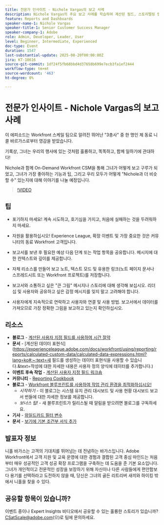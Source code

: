 ```yaml
---
title: 전문가 인사이트 - Nichole Vargas의 보고 사례
description: Nichole Vargas의 주요 보고 사례를 학습하여 계산된 필드, 스토리텔링 팁 및 커뮤니티 주도 리소스를 통해 Workfront 보고 기술을 향상시킵니다.
feature: Reports and Dashboards
speaker-name-1: Nichole Vargas
speaker-title-1: Senior Customer Success Manager
speaker-company-1: Adobe
role: Admin, Developer, Leader, User
level: Beginner, Intermediate, Experienced
doc-type: Event
duration: 1547
last-substantial-update: 2025-08-20T00:00:00Z
jira: KT-18616
source-git-commit: 1df24f5fb68bbd4d37658b699e7ecb3fa1ef2444
workflow-type: tm+mt
source-wordcount: '463'
ht-degree: 0%

---
```



# 전문가 인사이트 - Nichole Vargas의 보고 사례

이 에피소드는 Workfront 스케일 팀으로 알려진 뛰어난 &quot;3총사&quot; 중 한 명인 제 동료 니콜 바르가스로부터 영감을 받았습니다.

기록상, 그녀는 우리의 행사에 있는 것처럼 훌륭하고, 똑똑하고, 함께 일하기에 관대하다! 

Nichole과 함께 On-Demand Workfront CSM을 통해 그녀가 어떻게 보고 구루가 되었고, 그녀가 가장 좋아하는 기능과 팁, 그리고 우리 모두가 어떻게 &quot;Nichole과 더 비슷할 수&quot; 있는지에 대해 이야기를 나눌 예정입니다. 

>[!VIDEO](https://video.tv.adobe.com/v/3469894/?learn=on&enablevpops)

## 팁

* 포기하지 마세요! 계속 시도하고, 호기심을 가지고, 처음에 실패하는 것을 두려워하지 마세요. 
* 자원을 활용하십시오! Experience League, 확장 이벤트 및 가장 중요한 것은 커뮤니티의 동료 Workfront 고객입니다. 
* 보고서를 보낸 후 필요한 예상 다음 단계 또는 작업 항목을 공유합니다. 메시지에 대한 컨텍스트와 깊이를 제공합니다.

* 자체 리소스를 만들어 보고 노트, 텍스트 모드 및 유용한 링크(노트 페이지 문서나 스프레드시트 또는 Workfront 프로젝트)를 저장합니다. 
* 보고서와 소통하고 싶은 &quot;큰 그림&quot; 메시지나 스토리에 대해 생각해 보십시오. 리더십 및 사용자와 공유하고 싶은 감정 메시지를 잊지 말고 고려해야 합니다. 
* 사용자에게 지속적으로 연락하고 사용자와 연결 및 사용 방법. 보고서에서 데이터를 가져오므로 가장 정확한 그림을 보고하고 있는지 확인하십시오. 

## 리소스

* **블로그** - [계산된 사용자 지정 필드를 사용하여 시간 절약](https://experienceleaguecommunities.adobe.com/t5/workfront-blogs/save-time-using-calculated-fields-to-capture-dates-details-and/ba-p/518237?profile.language=ko)
* **문서** - [계산된 데이터 표현식]&#x200B;(https://experienceleague.adobe.com/docs/workfront/using/reporting/reports/calculated-custom-data/calculated-data-expressions.html?lang=ko#:~:text=새 필드를 생성하는 데이터 표현식을 사용할 수 있습니다.&amp;text=작성에 대한 자세한 내용은 사용자 정의 양식에 데이터를 추가합니다.)
* **이벤트 후속 작업** - [계산된 사용자 지정 필드 워크숍](https://experienceleaguecommunities.adobe.com/t5/workfront-discussions/follow-up-calculated-custom-fields-workshop/td-p/592725?profile.language=ko)
* **커뮤니티** - [Reporting Cookbook](https://experienceleaguecommunities.adobe.com/t5/workfront-discussions/the-first-ever-adobe-workfront-customer-reporting-cookbook-is/m-p/478722?profile.language=ko#M1406)
* **블로그** - [Workfront 블루프린트를 사용하여 작업 관리 환경을 최적화하십시오!](https://experienceleaguecommunities.adobe.com/t5/workfront-blogs/use-workfront-blueprints-to-optimize-your-work-management/ba-p/547147?profile.language=ko)
   * *시작하기* - 이 블로그는 시스템 유지 관리 대시보드 및 사용 현황 대시보드 보고서 번들에 대한 자세한 정보를 제공합니다. 
   * *보너스 팁!* - 새 블루프린트가 릴리스될 때 알림을 받으려면 블로그를 구독하세요. 
* **기사** - [와일드카드 필터 변수](https://experienceleague.adobe.com/docs/workfront/using/reporting/reports/report-elements/understand-wildcard-filter-variables.html?lang=ko)
* **문서** - [보기에 기본 조건부 서식 추가](https://experienceleague.adobe.com/docs/workfront-learn/tutorials-workfront/reporting/basic-reporting/add-basic-conditional-formatting-to-a-view.html?lang=ko)

## 발표자 정보

니홀 바가스는 고객의 기대치를 뛰어넘는 데 전념하는 바가스입니다. Adobe Workfront에서 고객 지원 및 교육 운영에 대한 경험과 결합된 고객 중심 마인드는 처음부터 매우 성공적인 고객 성공 확장 프로그램을 구축하는 데 도움을 준 기본 요소입니다. 그녀가 개인적이고 전문적인 성장을 보장하기 위해 자신이나 다른 사람들에게 편안함보다 용기를 선택하라고 도전하지 않을 때, 당신은 그녀의 골든 리트리버 새끼와 하이킹 밖에서 니홀을 찾을 수 있다. 

## 공유할 항목이 있습니까?

이벤트 중이나 Expert Insights 비디오에서 공유할 수 있는 훌륭한 스토리가 있습니까? [CSatScale@adobe.com](mailto:CSatScale@adobe.com)(으)로 팀에 문의하세요.

